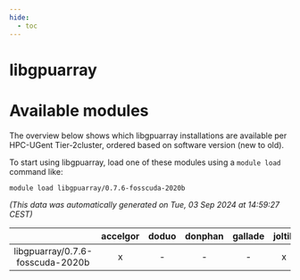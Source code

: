 ```yaml
---
hide:
  - toc
---
```


libgpuarray
===========

# Available modules


The overview below shows which libgpuarray installations are available per HPC-UGent Tier-2cluster, ordered based on software version (new to old).

To start using libgpuarray, load one of these modules using a `module load` command like:

```shell
module load libgpuarray/0.7.6-fosscuda-2020b
```

*(This data was automatically generated on Tue, 03 Sep 2024 at 14:59:27 CEST)*  

| |accelgor|doduo|donphan|gallade|joltik|shinx|skitty|
| :---: | :---: | :---: | :---: | :---: | :---: | :---: | :---: |
|libgpuarray/0.7.6-fosscuda-2020b|x|-|-|-|x|-|-|
